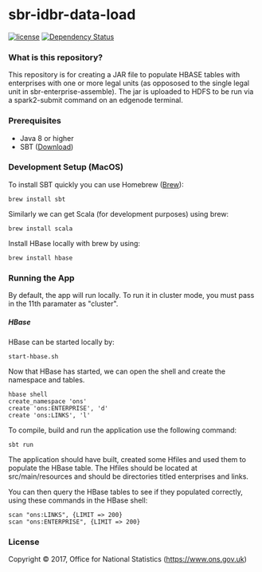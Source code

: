# sbr-idbr-data-load
[![license](https://img.shields.io/github/license/mashape/apistatus.svg)]()
[![Dependency Status](https://www.versioneye.com/user/projects/58e23bf2d6c98d00417476cc/badge.svg?style=flat-square)](https://www.versioneye.com/user/projects/58e23bf2d6c98d00417476cc)

### What is this repository?
This repository is for creating a JAR file to populate HBASE tables with enterprises with one or more legal units (as oppososed to the single legal unit in sbr-enterprise-assemble). The jar is uploaded to HDFS to be run via a spark2-submit command on an edgenode terminal.

### Prerequisites

* Java 8 or higher
* SBT ([Download](http://www.scala-sbt.org/))

### Development Setup (MacOS)

To install SBT quickly you can use Homebrew ([Brew](http://brew.sh)):
```shell
brew install sbt
```
Similarly we can get Scala (for development purposes) using brew:
```shell
brew install scala
```
Install HBase locally with brew by using:
```shell
brew install hbase
```

### Running the App

By default, the app will run locally. To run it in cluster mode, you must pass in the 11th paramater as "cluster".

##### HBase

HBase can be started locally by:
```shell
start-hbase.sh
```

Now that HBase has started, we can open the shell and create the namespace and tables.
```sbtshell
hbase shell
create_namespace 'ons'
create 'ons:ENTERPRISE', 'd'
create 'ons:LINKS', 'l'
```

To compile, build and run the application use the following command:
```shell
sbt run
```

The application should have built, created some Hfiles and used them to populate the HBase table. The Hfiles should be located at src/main/resources and should be directories titled enterprises and links.

You can then query the HBase tables to see if they populated correctly, using these commands in the HBase shell:
```sbtshell
scan "ons:LINKS", {LIMIT => 200}
scan "ons:ENTERPRISE", {LIMIT => 200}
```

### License

Copyright © 2017, Office for National Statistics (https://www.ons.gov.uk)
